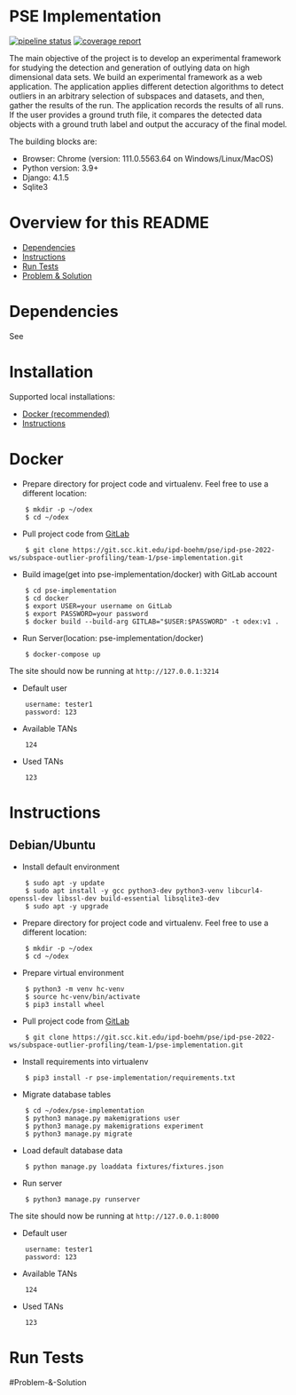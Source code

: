 # PSE Implementation 
[![pipeline status](https://git.scc.kit.edu/ipd-boehm/pse/ipd-pse-2022-ws/subspace-outlier-profiling/team-1/pse-implementation/badges/main/pipeline.svg)](https://git.scc.kit.edu/ipd-boehm/pse/ipd-pse-2022-ws/subspace-outlier-profiling/team-1/pse-implementation/-/commits/main)
[![coverage report](https://git.scc.kit.edu/ipd-boehm/pse/ipd-pse-2022-ws/subspace-outlier-profiling/team-1/pse-implementation/badges/main/coverage.svg)](https://git.scc.kit.edu/ipd-boehm/pse/ipd-pse-2022-ws/subspace-outlier-profiling/team-1/pse-implementation/-/commits/main)


The main objective of the project is to develop an experimental framework for studying the detection and generation of outlying data on high dimensional data sets. We build an experimental framework as a web application. The application applies different detection algorithms to detect outliers in an arbitrary selection of subspaces and datasets, and then, gather the results of the run. The application records the results of all runs. If the user provides a ground truth file, it compares the detected data objects with a ground truth label and output the accuracy of the final model.

The building blocks are:
- Browser: Chrome (version: 111.0.5563.64 on Windows/Linux/MacOS)
- Python version: 3.9+
- Django: 4.1.5
- Sqlite3

# Overview for this README
- [Dependencies](#dependencies)
- [Instructions](#installation)
- [Run Tests](#run-Tests)
- [Problem & Solution](#problem-&-solution)

# Dependencies
See 


# Installation
Supported local installations:
- [Docker (recommended)](#docker)
- [Instructions](#instructions)


# Docker
- Prepare directory for project code and virtualenv. Feel free to use a different location:
```
    $ mkdir -p ~/odex
    $ cd ~/odex
```

- Pull project code from [GitLab](https://git.scc.kit.edu/ipd-boehm/pse/ipd-pse-2022-ws/subspace-outlier-profiling/team-1/pse-implementation)
```
    $ git clone https://git.scc.kit.edu/ipd-boehm/pse/ipd-pse-2022-ws/subspace-outlier-profiling/team-1/pse-implementation.git
```

- Build image(get into pse-implementation/docker) with GitLab account
```
    $ cd pse-implementation
    $ cd docker
    $ export USER=your username on GitLab
    $ export PASSWORD=your password
    $ docker build --build-arg GITLAB="$USER:$PASSWORD" -t odex:v1 .
```
- Run Server(location: pse-implementation/docker)
```
    $ docker-compose up
```

The site should now be running at `http://127.0.0.1:3214`

- Default user
```
    username: tester1
    password: 123
```

- Available TANs
```
    124
```

- Used TANs
```
    123
```

# Instructions

## Debian/Ubuntu
- Install default environment
```
    $ sudo apt -y update
    $ sudo apt install -y gcc python3-dev python3-venv libcurl4-openssl-dev libssl-dev build-essential libsqlite3-dev
    $ sudo apt -y upgrade
```

- Prepare directory for project code and virtualenv. Feel free to use a different location:
```
    $ mkdir -p ~/odex
    $ cd ~/odex
```

- Prepare virtual environment
```
    $ python3 -m venv hc-venv
    $ source hc-venv/bin/activate
    $ pip3 install wheel 
```

- Pull project code from [GitLab](https://git.scc.kit.edu/ipd-boehm/pse/ipd-pse-2022-ws/subspace-outlier-profiling/team-1/pse-implementation)
```
    $ git clone https://git.scc.kit.edu/ipd-boehm/pse/ipd-pse-2022-ws/subspace-outlier-profiling/team-1/pse-implementation.git
```

- Install requirements into virtualenv
```
    $ pip3 install -r pse-implementation/requirements.txt
```

- Migrate database tables
```
    $ cd ~/odex/pse-implementation
    $ python3 manage.py makemigrations user
    $ python3 manage.py makemigrations experiment
    $ python3 manage.py migrate
```

- Load default database data
```
    $ python manage.py loaddata fixtures/fixtures.json
```

- Run server
```
    $ python3 manage.py runserver
```

The site should now be running at `http://127.0.0.1:8000`

- Default user
```
    username: tester1
    password: 123
```

- Available TANs
```
    124
```

- Used TANs
```
    123
```

# Run Tests


#Problem-&-Solution
